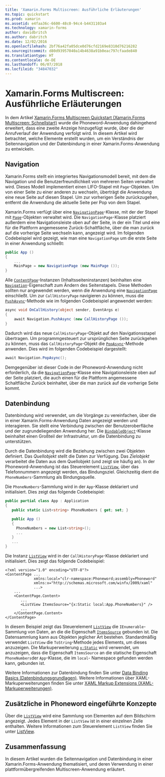 ```yaml
---
title: 'Xamarin.Forms Multiscreen: Ausführliche Erläuterungen'
ms.topic: quickstart
ms.prod: xamarin
ms.assetid: e4faa36c-6600-48c0-94c4-b4431103a4
ms.technology: xamarin-forms
author: davidbritch
ms.author: dabritch
ms.date: 12/02/2016
ms.openlocfilehash: 2bf76a42fa05dce0d76cfd2169e8310d76216282
ms.sourcegitcommit: d80d93957040a14b4638a91b0eac797cfaade840
ms.translationtype: HT
ms.contentlocale: de-DE
ms.lasthandoff: 06/07/2018
ms.locfileid: "34847032"
---
```

# <a name="xamarinforms-multiscreen-deep-dive"></a>Xamarin.Forms Multiscreen: Ausführliche Erläuterungen

In dem Artikel [Xamarin.Forms Multiscreen Quickstart (Xamarin.Forms Multiscreen: Schnellstart)](~/xamarin-forms/get-started/hello-xamarin-forms-multiscreen/quickstart.md) wurde die Phoneword-Anwendung dahingehend erweitert, dass eine zweite Anzeige hinzugefügt wurde, über die der Anrufverlauf der Anwendung verfolgt wird. In diesem Artikel wird betrachtet, welche Elemente erstellt wurden, um ein Verständnis der Seitennavigation und der Datenbindung in einer Xamarin.Forms-Anwendung zu entwickeln.

## <a name="navigation"></a>Navigation

Xamarin.Forms stellt ein integriertes Navigationsmodell bereit, mit dem die Navigation und die Benutzerfreundlichkeit von mehreren Seiten verwaltet wird. Dieses Modell implementiert einen LIFO-Stapel mit `Page`-Objekten. Um von einer Seite zu einer anderen zu wechseln, überträgt die Anwendung eine neue Seite auf diesen Stapel. Um zur vorherigen Seite zurückzugehen, entfernt die Anwendung die aktuelle Seite per Pop von dem Stapel.

Xamarin.Forms verfügt über eine [`NavigationPage`](https://developer.xamarin.com/api/type/Xamarin.Forms.NavigationPage/)-Klasse, mit der der Stapel mit [`Page`](https://developer.xamarin.com/api/type/Xamarin.Forms.Page/)-Objekten verwaltet wird. Die `NavigationPage`-Klasse platziert außerdem eine Navigationsleiste oben auf der Seite, in der ein Titel und eine für die Plattform angemessene <span class="uiitem">Zurück</span>-Schaltfläche, über die man zurück auf die vorherige Seite wechseln kann, angezeigt wird. Im folgenden Codebeispiel wird gezeigt, wie man eine `NavigationPage` um die erste Seite in einer Anwendung schließt:

```csharp
public App ()
{
    ...
    MainPage = new NavigationPage (new MainPage ());
}
```

Alle [`ContentPage`](https://developer.xamarin.com/api/type/Xamarin.Forms.ContentPage/)-Instanzen (Inhaltsseiteninstanzen) beinhalten eine [`Navigation`](https://developer.xamarin.com/api/property/Xamarin.Forms.VisualElement.Navigation/)-Eigenschaft zum Ändern des Seitenstapels. Diese Methoden sollten nur angewendet werden, wenn die Anwendung eine [`NavigationPage`](https://developer.xamarin.com/api/type/Xamarin.Forms.NavigationPage/) einschließt. Um zur `CallHistoryPage` navigieren zu können, muss die [`PushAsync`](https://developer.xamarin.com/api/member/Xamarin.Forms.NavigationPage.PushAsync/p/Xamarin.Forms.Page/)-Methode wie im folgenden Codebeispiel angewendet werden:

```csharp
async void OnCallHistory(object sender, EventArgs e)
{
    await Navigation.PushAsync (new CallHistoryPage ());
}
```

Dadurch wird das neue `CallHistoryPage`-Objekt auf den Navigationsstapel übertragen. Um programmgesteuert zur ursprünglichen Seite zurückgehen zu können, muss das `CallHistoryPage`-Objekt die [`PopAsync`](https://developer.xamarin.com/api/member/Xamarin.Forms.NavigationPage.PopAsync()/)-Methode anwenden. Dies wird im folgenden Codebeispiel dargestellt:

```csharp
await Navigation.PopAsync();
```

Demgegenüber ist dieser Code in der Phoneword-Anwendung nicht erforderlich, da die [`NavigationPage`](https://developer.xamarin.com/api/type/Xamarin.Forms.NavigationPage/)-Klasse eine Navigationsleiste oben auf der Seite platziert, die auch einen für die Plattform angemessene Schaltfläche <span class="uiitem">Zurück</span> beinhaltet, über die man zurück auf die vorherige Seite kommt.

## <a name="data-binding"></a>Datenbindung

Datenbindung wird verwendet, um die Vorgänge zu vereinfachen, über die in einer Xamarin.Forms-Anwendung Daten angezeigt werden und interagieren. Sie stellt eine Verbindung zwischen der Benutzeroberfläche und der zugrundeliegenden Anwendung her. Die [`BindableObject`](https://developer.xamarin.com/api/type/Xamarin.Forms.BindableObject/)-Klasse beinhaltet einen Großteil der Infrastruktur, um die Datenbindung zu unterstützen.

Durch die Datenbindung wird die Beziehung zwischen zwei Objekten definiert. Das *Quellobjekt* stellt die Daten zur Verfügung. Das *Zielobjekt* verarbeitet die Daten aus dem Quellobjekt (und zeigt sie häufig an). In der Phoneword-Anwendung ist das Steuerelement [`ListView`](https://developer.xamarin.com/api/type/Xamarin.Forms.ListView/), über das Telefonnummern angezeigt werden, das Bindungsziel. Gleichzeitig dient die `PhoneNumbers`-Sammlung als Bindungsquelle.

Die `PhoneNumbers`-Sammlung wird in der `App`-Klasse deklariert und initialisiert. Dies zeigt das folgende Codebeispiel:

```csharp
public partial class App : Application
{
   public static List<string> PhoneNumbers { get; set; }

   public App ()
   {
     PhoneNumbers = new List<string>();
     ...
   }
   ...
}
```

Die Instanz [`ListView`](https://developer.xamarin.com/api/type/Xamarin.Forms.ListView/) wird in der `CallHistoryPage`-Klasse deklariert und initialisiert. Dies zeigt das folgende Codebeispiel:

```xaml
<?xml version="1.0" encoding="UTF-8"?>
<ContentPage ...
             xmlns:local="clr-namespace:Phoneword;assembly=Phoneword"
             xmlns:x="http://schemas.microsoft.com/winfx/2009/xaml"
             ...>
    ...
    <ContentPage.Content>
       ...
       <ListView ItemsSource="{x:Static local:App.PhoneNumbers}" />
       ...
    </ContentPage.Content>
</ContentPage>
```

In diesem Beispiel zeigt das Steuerelement [`ListView`](https://developer.xamarin.com/api/type/Xamarin.Forms.ListView/) die `IEnumerable`-Sammlung von Daten, an die die Eigenschaft [`ItemsSource`](https://developer.xamarin.com/api/property/Xamarin.Forms.ItemsView.ItemsSource/) gebunden ist. Die Datensammlung kann aus Objekten jeglicher Art bestehen. Standardmäßig verwendet `ListView` die `ToString`-Methode jedes Elements, um dieses anzuzeigen. Die Markuperweiterung [`x:Static`](https://developer.xamarin.com/api/type/Xamarin.Forms.Xaml.StaticExtension/) wird verwendet, um anzuzeigen, dass die Eigenschaft `ItemsSource` an die statische Eigenschaft `PhoneNumbers`der `App`-Klasse, die im `local`- Namespace gefunden werden kann, gebunden ist.

Weitere Informationen zur Datenbindung finden Sie unter [Data Binding Basics (Datenbindungsgrundlagen)](~/xamarin-forms/xaml/xaml-basics/data-binding-basics.md). Weitere Informationen über XAML-Markuperweiterungen finden Sie unter [XAML Markup Extensions (XAML-Markuperweiterungen)](~/xamarin-forms/xaml/xaml-basics/xaml-markup-extensions.md).

## <a name="additional-concepts-introduced-in-phoneword"></a>Zusätzliche in Phoneword eingeführte Konzepte

Über die [`ListView`](https://developer.xamarin.com/api/type/Xamarin.Forms.ListView/) wird eine Sammlung von Elementen auf dem Bildschirm angezeigt. Jedes Element in der `ListView` ist in einer einzelnen Zelle enthalten. Weitere Informationen zum Steuerelement `ListView` finden Sie unter [ListView](~/xamarin-forms/user-interface/listview/index.md).

## <a name="summary"></a>Zusammenfassung

In diesem Artikel wurden die Seitennavigation und Datenbindung in einer Xamarin.Forms-Anwendung thematisiert, und deren Verwendung in einer plattformübergreifenden Multiscreen-Anwendung erläutert.
